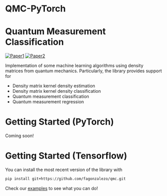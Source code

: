 # QMC-PyTorch

Quantum Measurement Classification
============================================================

[![Paper1](https://img.shields.io/badge/paper-arXiv%3A2004.01227-red)](https://arxiv.org/abs/2004.01227)
[![Paper2](https://img.shields.io/badge/paper-arXiv%3A2102.04394-red)](https://arxiv.org/abs/2102.04394)


Implementation of some machine learning algorithms using density matrices from quantum mechanics. Particularly, the library provides support for

- Density matrix kernel density estimation
- Density matrix kernel density classification
- Quantum measurement classification
- Quantum measurement regression

# Getting Started (PyTorch)

Coming soon!

# Getting Started (Tensorflow)

You can install the most recent version of the library with

```zsh
pip install git+https://github.com/fagonzalezo/qmc.git
```

Check our [examples](https://github.com/fagonzalezo/qmc/tree/master/examples) to see what you can do!